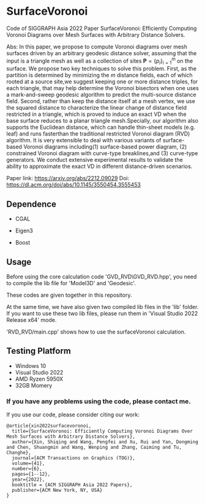 # SurfaceVoronoi
Code of SIGGRAPH Asia 2022 Paper SurfaceVoronoi: Efficiently Computing Voronoi Diagrams over Mesh Surfaces with Arbitrary Distance Solvers.


Abs: In this paper, we propose to compute Voronoi diagrams over mesh surfaces driven by an arbitrary geodesic distance solver, assuming that the input is a triangle mesh as well as a collection of sites $\mathbf{P}=\{p_i\}_{i=1}^m$ on the surface. We propose two key techniques to solve this problem. First, as the partition is determined by minimizing the $m$ distance fields, each of which rooted at a source site,we suggest keeping one or more distance triples, for each triangle, that may help determine the Voronoi bisectors when one uses a mark-and-sweep geodesic algorithm to predict the multi-source distance field. Second, rather than keep the distance itself at a mesh vertex, we use the squared distance to characterize the linear change of distance field restricted in a triangle, which is proved to induce an exact VD when the base surface reduces to a planar triangle mesh.Specially, our algorithm also supports the Euclidean distance, which can handle thin-sheet models (e.g. leaf) and runs fasterthan the traditional restricted Voronoi diagram (RVD) algorithm. It is very extensible to deal with various variants of surface-based Voronoi diagrams including(1) surface-based power diagram, (2) constrained Voronoi diagram with curve-type breaklines,and (3) curve-type generators. We conduct extensive experimental results to validate the ability to approximate the exact VD in different distance-driven scenarios.

Paper link: https://arxiv.org/abs/2212.09029 Doi: https://dl.acm.org/doi/abs/10.1145/3550454.3555453

## Dependence
* CGAL

* Eigen3

* Boost

## Usage
Before using the core calculation code 'GVD_RVD\\GVD_RVD.hpp', you need to compile the lib file for 'Model3D' and 'Geodesic'. 

These codes are given together in this repository. 

At the same time, we have also given two compiled lib files in the 'lib' folder. If you want to use these two lib files, please run them in 'Visual Studio 2022 Release x64' mode. 

'RVD_RVD/main.cpp' shows how to use the surfaceVoronoi calculation.

## Testing Platform
* Windows 10
* Visual Studio 2022
* AMD Ryzen 5950X
* 32GB Momery

### If you have any problems using the code, please contact me.


If you use our code, please consider citing our work:
```
@article{xin2022surfacevoronoi,
  title={SurfaceVoronoi: Efficiently Computing Voronoi Diagrams Over Mesh Surfaces with Arbitrary Distance Solvers},
  author={Xin, Shiqing and Wang, Pengfei and Xu, Rui and Yan, Dongming and Chen, Shuangmin and Wang, Wenping and Zhang, Caiming and Tu, Changhe},
  journal={ACM Transactions on Graphics (TOG)},
  volume={41},
  number={6},
  pages={1--12},
  year={2022},
  booktitle = {ACM SIGGRAPH Asia 2022 Papers},
  publisher={ACM New York, NY, USA}
}
```

